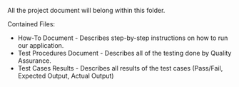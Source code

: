 All the project document will belong within this folder.

Contained Files:
- How-To Document - Describes step-by-step instructions on how to run our application.
- Test Procedures Document - Describes all of the testing done by Quality Assurance.
- Test Cases Results - Describes all results of the test cases (Pass/Fail, Expected Output, Actual Output)
